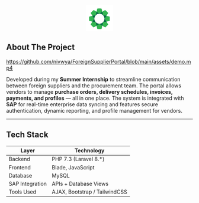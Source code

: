 
<a name="readme-top"></a>
<br />
<div align="center">
  <img src="https://github.com/nivwya/ForeignSupplierPortal/blob/main/assets/almulla-logo-small.png" alt="Logo" height="70">
</div>

## About The Project

https://github.com/nivwya/ForeignSupplierPortal/blob/main/assets/demo.mp4

Developed during my **Summer Internship** to streamline communication between foreign suppliers and the procurement team. The portal allows vendors to manage **purchase orders, delivery schedules, invoices, payments, and profiles** — all in one place.
The system is integrated with **SAP** for real-time enterprise data syncing and features secure authentication, dynamic reporting, and profile management for vendors.

---

## Tech Stack

| Layer       | Technology             |
|-------------|-------------------------|
| Backend     | PHP 7.3 (Laravel 8.*)     |
| Frontend    | Blade, JavaScript       |
| Database    | MySQL                   |
| SAP Integration | APIs + Database Views |
| Tools Used  | AJAX, Bootstrap / TailwindCSS  |


